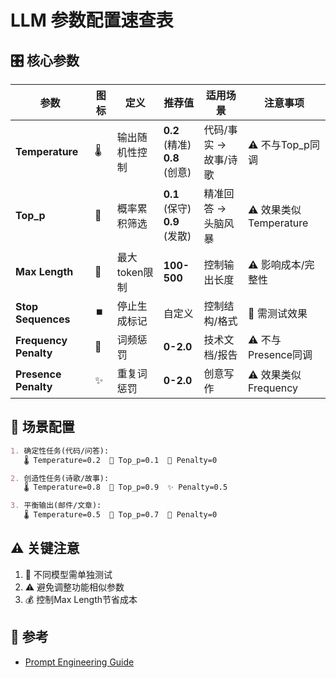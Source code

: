 
# LLM 参数配置速查表

## 🎛️ 核心参数

| 参数 | 图标 | 定义 | 推荐值 | 适用场景 | 注意事项 |
|------|------|------|--------|----------|----------|
| **Temperature** | 🌡️ | 输出随机性控制 | **0.2** (精准)<br>**0.8** (创意) | 代码/事实 → 故事/诗歌 | ⚠️ 不与Top_p同调 |
| **Top_p** | 🎯 | 概率累积筛选 | **0.1** (保守)<br>**0.9** (发散) | 精准回答 → 头脑风暴 | ⚠️ 效果类似Temperature |
| **Max Length** | 📏 | 最大token限制 | **100-500** | 控制输出长度 | ⚠️ 影响成本/完整性 |
| **Stop Sequences** | ⏹️ | 停止生成标记 | 自定义 | 控制结构/格式 | 🔧 需测试效果 |
| **Frequency Penalty** | 🔄 | 词频惩罚 | **0-2.0** | 技术文档/报告 | ⚠️ 不与Presence同调 |
| **Presence Penalty** | ✨ | 重复词惩罚 | **0-2.0** | 创意写作 | ⚠️ 效果类似Frequency |

## 🚀 场景配置

```markdown
1. 确定性任务(代码/问答):
   🌡️ Temperature=0.2  🎯 Top_p=0.1  🔄 Penalty=0

2. 创造性任务(诗歌/故事):  
   🌡️ Temperature=0.8  🎯 Top_p=0.9  ✨ Penalty=0.5

3. 平衡输出(邮件/文章):
   🌡️ Temperature=0.5  🎯 Top_p=0.7  🔄 Penalty=0
```

## ⚠️ 关键注意
1. 🔧 不同模型需单独测试
2. ⚠️ 避免调整功能相似参数
3. 💰 控制Max Length节省成本

## 🔗 参考
- [Prompt Engineering Guide](https://www.promptingguide.ai/zh)
